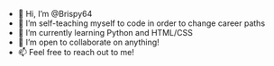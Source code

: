 - 👋 Hi, I’m @Brispy64 
- 👀 I’m self-teaching myself to code in order to change career paths
- 🌱 I’m currently learning Python and HTML/CSS
- 💞️ I’m open to collaborate on anything!
- 📫 Feel free to reach out to me!
